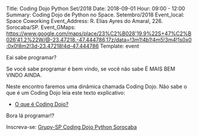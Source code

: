 Title: Coding Dojo Python Set/2018
Date: 2018-09-01
Hour: 09:00 - 12:00
Summary: Coding Dojo de Python no Space. Setembro/2018
Event_local: Space Coworking
Event_Address: R. Elías Ayres do Amaral, 226. Sorocaba/SP.
Event_GMaps: https://www.google.com/maps/place/23%C2%B028'19.9%22S+47%C2%B026'41.2%22W/@-23.47218,-47.444786,17z/data=!3m1!4b1!4m5!3m4!1s0x0:0x0!8m2!3d-23.47218!4d-47.444786
Template: event


Eai sabe programar?

Se você sabe programar é bem vindo, se você não sabe É MAIS BEM VINDO AINDA.

Neste encontro faremos uma dinâmica chamada Coding Dojo. Não sabe o que é um
Coding Dojo leia este texto explicativo:

- [O que é Coding Dojo?](https://github.com/python-sorocaba/coding-dojo#o-que-%C3%A9-um-coding-dojo)

Bora lá programar!?

Inscreva-se: [Grupy-SP Coding Dojo Python
Sorocaba](https://www.meetup.com/Grupy-SP/events/253769164/)
